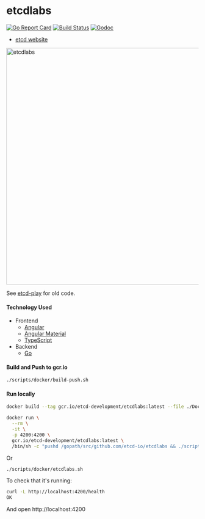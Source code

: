 # etcdlabs

[![Go Report Card](https://goreportcard.com/badge/github.com/etcd-io/etcdlabs?style=flat-square)](https://goreportcard.com/report/github.com/etcd-io/etcdlabs)
[![Build Status](https://img.shields.io/travis/etcd-io/etcdlabs.svg?style=flat-square)](https://travis-ci.org/etcd-io/etcdlabs)
[![Godoc](http://img.shields.io/badge/go-documentation-blue.svg?style=flat-square)](https://godoc.org/github.com/etcd-io/etcdlabs)

- [etcd website](http://play.etcd.io)

<img src="./etcdlabs.gif" alt="etcdlabs" width="620">

See [etcd-play][old-etcd-play] for old code.

#### Technology Used

- Frontend
    - [Angular](https://angular.io/)
    - [Angular Material](https://github.com/angular/material2)
    - [TypeScript](https://www.typescriptlang.org/index.html)
- Backend
    - [Go](https://golang.org/)

[old-etcd-play]: https://github.com/coreos/etcd-play
[cistat]: https://travis-ci.org/etcd-io/etcdlabs
[etcdlabs-godoc]: https://godoc.org/github.com/etcd-io/etcdlabs

#### Build and Push to gcr.io

```bash
./scripts/docker/build-push.sh
```

#### Run locally

```bash
docker build --tag gcr.io/etcd-development/etcdlabs:latest --file ./Dockerfile .

docker run \
  --rm \
  -it \
  -p 4200:4200 \
  gcr.io/etcd-development/etcdlabs:latest \
  /bin/sh -c "pushd /gopath/src/github.com/etcd-io/etcdlabs && ./scripts/run/etcdlabs.sh"
```

Or

```bash
./scripts/docker/etcdlabs.sh
```

To check that it's running:

```bash
curl -L http://localhost:4200/health
OK
```

And open http://localhost:4200
